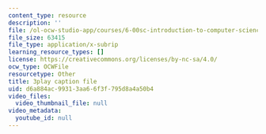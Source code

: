 ```yaml
---
content_type: resource
description: ''
file: /ol-ocw-studio-app/courses/6-00sc-introduction-to-computer-science-and-programming-spring-2011/d6a884ac99313aa66f3f795d8a4a50b4_ZFc_utdoexI.srt
file_size: 63415
file_type: application/x-subrip
learning_resource_types: []
license: https://creativecommons.org/licenses/by-nc-sa/4.0/
ocw_type: OCWFile
resourcetype: Other
title: 3play caption file
uid: d6a884ac-9931-3aa6-6f3f-795d8a4a50b4
video_files:
  video_thumbnail_file: null
video_metadata:
  youtube_id: null
---
```

